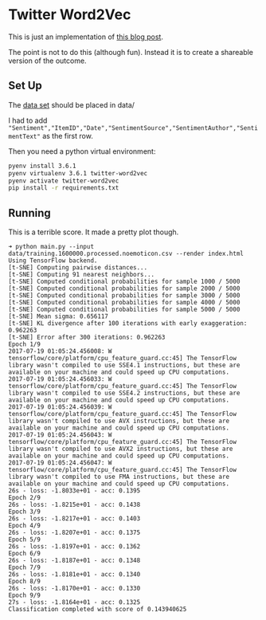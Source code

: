 Twitter Word2Vec
================

This is just an implementation of [this blog post](http://ahmedbesbes.com/sentiment-analysis-on-twitter-using-word2vec-and-keras.html).

The point is not to do this (although fun). Instead it is to create a shareable version of the outcome.

Set Up
------

The [data set](https://drive.google.com/uc?id=0B04GJPshIjmPRnZManQwWEdTZjg&export=download) should be placed in data/

I had to add `"Sentiment","ItemID","Date","SentimentSource","SentimentAuthor","SentimentText"` as the first row.

Then you need a python virtual environment:

```bash
pyenv install 3.6.1
pyenv virtualenv 3.6.1 twitter-word2vec
pyenv activate twitter-word2vec
pip install -r requirements.txt
```

Running
-------

This is a terrible score. It made a pretty plot though.

```
➜ python main.py --input data/training.1600000.processed.noemoticon.csv --render index.html
Using TensorFlow backend.
[t-SNE] Computing pairwise distances...
[t-SNE] Computing 91 nearest neighbors...
[t-SNE] Computed conditional probabilities for sample 1000 / 5000
[t-SNE] Computed conditional probabilities for sample 2000 / 5000
[t-SNE] Computed conditional probabilities for sample 3000 / 5000
[t-SNE] Computed conditional probabilities for sample 4000 / 5000
[t-SNE] Computed conditional probabilities for sample 5000 / 5000
[t-SNE] Mean sigma: 0.656117
[t-SNE] KL divergence after 100 iterations with early exaggeration: 0.962263
[t-SNE] Error after 300 iterations: 0.962263
Epoch 1/9
2017-07-19 01:05:24.456008: W tensorflow/core/platform/cpu_feature_guard.cc:45] The TensorFlow library wasn't compiled to use SSE4.1 instructions, but these are available on your machine and could speed up CPU computations.
2017-07-19 01:05:24.456033: W tensorflow/core/platform/cpu_feature_guard.cc:45] The TensorFlow library wasn't compiled to use SSE4.2 instructions, but these are available on your machine and could speed up CPU computations.
2017-07-19 01:05:24.456039: W tensorflow/core/platform/cpu_feature_guard.cc:45] The TensorFlow library wasn't compiled to use AVX instructions, but these are available on your machine and could speed up CPU computations.
2017-07-19 01:05:24.456043: W tensorflow/core/platform/cpu_feature_guard.cc:45] The TensorFlow library wasn't compiled to use AVX2 instructions, but these are available on your machine and could speed up CPU computations.
2017-07-19 01:05:24.456047: W tensorflow/core/platform/cpu_feature_guard.cc:45] The TensorFlow library wasn't compiled to use FMA instructions, but these are available on your machine and could speed up CPU computations.
26s - loss: -1.8033e+01 - acc: 0.1395
Epoch 2/9
26s - loss: -1.8215e+01 - acc: 0.1438
Epoch 3/9
26s - loss: -1.8217e+01 - acc: 0.1403
Epoch 4/9
26s - loss: -1.8207e+01 - acc: 0.1375
Epoch 5/9
26s - loss: -1.8197e+01 - acc: 0.1362
Epoch 6/9
26s - loss: -1.8187e+01 - acc: 0.1348
Epoch 7/9
26s - loss: -1.8181e+01 - acc: 0.1340
Epoch 8/9
26s - loss: -1.8170e+01 - acc: 0.1330
Epoch 9/9
27s - loss: -1.8164e+01 - acc: 0.1325
Classification completed with score of 0.143940625
```
